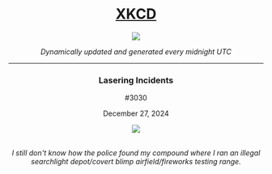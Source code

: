 
<h1 align="center"><a href="https://xkcd.com">XKCD</a></h1>
<div align="center">
    <img src="https://img.shields.io/github/last-commit/ShashashankThakur/XKCD?label=last%20updated" />
</div>

<p align="center"><i>Dynamically updated and generated every midnight UTC</i></p>
<hr>
<div align="center">
    <h3><strong>Lasering Incidents</strong></h3>
    <p>#3030</p>
    <p>December 27, 2024</p>
    <img src="https://imgs.xkcd.com/comics/lasering_incidents.png">
    <br></br>
    <p><i>I still don't know how the police found my compound where I ran an illegal searchlight depot/covert blimp airfield/fireworks testing range.</i></p>
</div>
